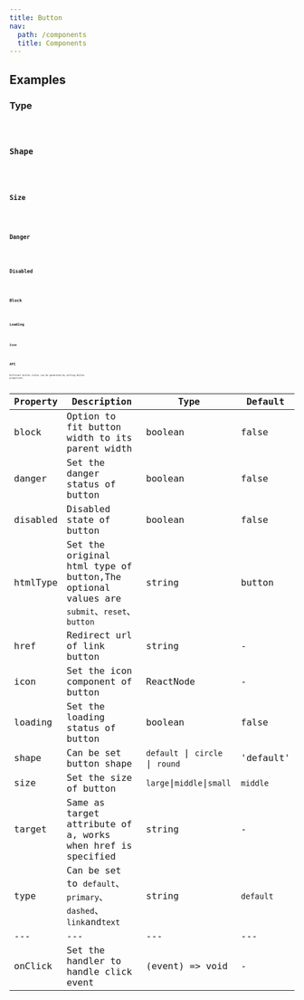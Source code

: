 ```yaml
---
title: Button
nav:
  path: /components
  title: Components
---
```


## Examples

### Type

<code src="./demo/type.tsx" />

### Shape

<code src="./demo/shape" />

### Size

<code src="./demo/size.tsx" />

### Danger

<code src="./demo/danger.tsx" />

### Disabled

<code src="./demo/disabled.tsx" />

### Block

<code src="./demo/block.tsx" />

### Loading

<code src="./demo/loading.tsx" />

### Icon

<code src="./demo/icon.tsx" />


## API
Different button styles can be generated by setting Button properties.

| Property | Description | Type | Default |
| --- | --- | --- | --- |
| block | Option to fit button width to its parent width | boolean |  false |
| danger | Set the danger status of button | boolean | false |
| disabled | Disabled state of button | boolean | false |
| htmlType | Set the original html type of button,The optional values are `submit`、`reset`、`button` | string | button |
| href | Redirect url of link button | string | - |
| icon | Set the icon component of button | ReactNode | - |
| loading | Set the loading status of button | boolean | false |
| shape | Can be set button shape | `default` \| `circle` \| `round` | 'default' | 
| size | Set the size of button | `large`\|`middle`\|`small` | `middle` |
| target | Same as target attribute of a, works when href is specified | string | - |
| type | Can be set to `default`、`primary`、`dashed`、`link`and`text` | string | `default` |
| --- | --- | --- | --- |
| onClick | Set the handler to handle click event | (event) => void | - |


<style>
[id^=components-button-demo-] .whale-btn {
  margin-right: 8px;
  margin-bottom: 12px;
}
</style>

